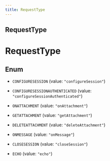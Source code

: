 ```yaml
---
title: RequestType
---
```

## RequestType


# RequestType

## Enum


* `CONFIGURESESSION` (value: `"configureSession"`)

* `CONFIGURESESSIONAUTHENTICATED` (value: `"configureSessionAuthenticated"`)

* `ONATTACHMENT` (value: `"onAttachment"`)

* `GETATTACHMENT` (value: `"getAttachment"`)

* `DELETEATTACHMENT` (value: `"deleteAttachment"`)

* `ONMESSAGE` (value: `"onMessage"`)

* `CLOSESESSION` (value: `"closeSession"`)

* `ECHO` (value: `"echo"`)



